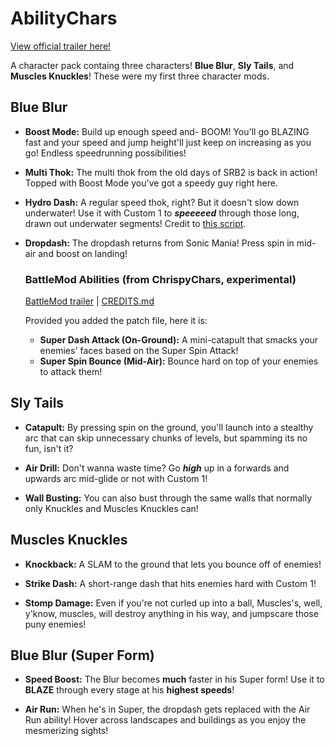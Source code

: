 # AbilityChars
[View official trailer here!](https://www.youtube.com/watch?v=XWz0-E3x7ow&ab_channel=SonicTurbo)

A character pack containg three characters! **Blue Blur**, **Sly Tails**, and **Muscles Knuckles**!
These were my first three character mods.

## Blue Blur

- **Boost Mode:** Build up enough speed and- BOOM! You'll go BLAZING fast and your speed and jump height'll just keep on increasing as you go! Endless speedrunning possibilities!

- **Multi Thok:** The multi thok from the old days of SRB2 is back in action! Topped with Boost Mode you've got a speedy guy right here.

- **Hydro Dash:** A regular speed thok, right? But it doesn't slow down underwater! Use it with Custom 1 to ***speeeeed*** through those long, drawn out underwater segments! Credit to [this script](https://mb.srb2.org/threads/everyone-gets-a-thok.27956/).
  
- **Dropdash:** The dropdash returns from Sonic Mania! Press spin in mid-air and boost on landing!

  ### BattleMod Abilities (from ChrispyChars, experimental)
  [BattleMod trailer](https://www.youtube.com/watch?v=k4AuNP2qZqg&ab_channel=SonicTurbo) | [CREDITS.md](https://github.com/A-Star100/srb2-mods/blob/main/CREDITS.md)
  
  Provided you added the patch file, here it is:

  - **Super Dash Attack (On-Ground):** A mini-catapult that smacks your enemies' faces based on the Super Spin Attack!
  - **Super Spin Bounce (Mid-Air):** Bounce hard on top of your enemies to attack them!

## Sly Tails

- **Catapult:** By pressing spin on the ground, you'll launch into a stealthy arc that can skip unnecessary chunks of levels, but spamming its no fun, isn't it?

- **Air Drill:** Don't wanna waste time? Go ***high*** up in a forwards and upwards arc mid-glide or not with Custom 1!

- **Wall Busting:** You can also bust through the same walls that normally only Knuckles and Muscles Knuckles can!

## Muscles Knuckles

- **Knockback:** A SLAM to the ground that lets you bounce off of enemies!

- **Strike Dash:** A short-range dash that hits enemies hard with Custom 1!

- **Stomp Damage:** Even if you're not curled up into a ball, Muscles's, well, y'know, muscles, will destroy anything in his way, and jumpscare those puny enemies!

## Blue Blur (Super Form)

- **Speed Boost:** The Blur becomes **much** faster in his Super form! Use it to **BLAZE** through every stage at his **highest speeds**!
  
- **Air Run:** When he's in Super, the dropdash gets replaced with the Air Run ability! Hover across landscapes and buildings as you enjoy the mesmerizing sights!

